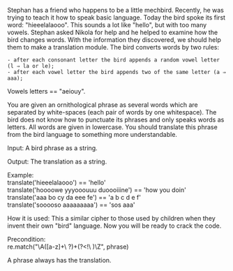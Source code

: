 Stephan has a friend who happens to be a little mechbird. Recently, he was trying to teach it how to speak basic language. Today the bird spoke its first word: "hieeelalaooo". This sounds a lot like "hello", but with too many vowels. Stephan asked Nikola for help and he helped to examine how the bird changes words. With the information they discovered, we should help them to make a translation module.
The bird converts words by two rules:

    - after each consonant letter the bird appends a random vowel letter (l ⇒ la or le);
    - after each vowel letter the bird appends two of the same letter (a ⇒ aaa);

Vowels letters == "aeiouy".

You are given an ornithological phrase as several words which are separated by white-spaces (each pair of words by one whitespace). The bird does not know how to punctuate its phrases and only speaks words as letters. All words are given in lowercase. You should translate this phrase from the bird language to something more understandable.

Input: A bird phrase as a string.

Output: The translation as a string.

Example:  
translate('hieeelalaooo') == 'hello'  
translate('hoooowe yyyooouuu duoooiiine') == 'how you doin'    
translate('aaa bo cy da eee fe') == 'a b c d e f'  
translate('sooooso aaaaaaaaa') == 'sos aaa'    

How it is used: This a similar cipher to those used by children when they invent their own "bird" language. Now you will be ready to crack the code.  

Precondition:   
re.match("\A([a-z]+\ ?)+(?<!\ )\Z", phrase)  

A phrase always has the translation. 